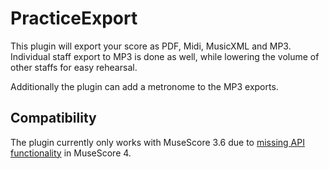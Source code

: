 # PracticeExport

This plugin will export your score as PDF, Midi, MusicXML and MP3. Individual
staff export to MP3 is done as well, while lowering the volume of other staffs
for easy rehearsal.

Additionally the plugin can add a metronome to the MP3 exports.

## Compatibility

The plugin currently only works with MuseScore 3.6 due to
[missing API functionality](https://github.com/musescore/MuseScore/issues/13593)
in MuseScore 4.
